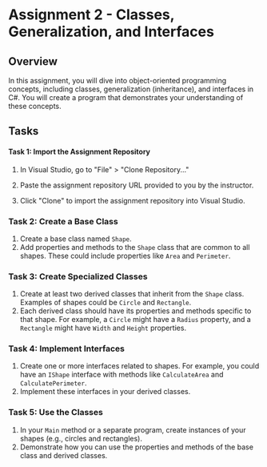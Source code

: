 # Assignment 2 - Classes, Generalization, and Interfaces

## Overview

In this assignment, you will dive into object-oriented programming concepts, including classes, generalization (inheritance), and interfaces in C#.
You will create a program that demonstrates your understanding of these concepts.

## Tasks

#### Task 1: Import the Assignment Repository

1. In Visual Studio, go to "File" > "Clone Repository..."

2. Paste the assignment repository URL provided to you by the instructor.

3. Click "Clone" to import the assignment repository into Visual Studio.
   
### Task 2: Create a Base Class

1. Create a base class named `Shape`.
2. Add properties and methods to the `Shape` class that are common to all shapes. These could include properties like `Area` and `Perimeter`.

### Task 3: Create Specialized Classes

1. Create at least two derived classes that inherit from the `Shape` class. Examples of shapes could be `Circle` and `Rectangle`.
2. Each derived class should have its properties and methods specific to that shape. For example, a `Circle` might have a `Radius` property, and a `Rectangle` might have `Width` and `Height` properties.

### Task 4: Implement Interfaces

1. Create one or more interfaces related to shapes. For example, you could have an `IShape` interface with methods like `CalculateArea` and `CalculatePerimeter`.
2. Implement these interfaces in your derived classes.

### Task 5: Use the Classes

1. In your `Main` method or a separate program, create instances of your shapes (e.g., circles and rectangles).
2. Demonstrate how you can use the properties and methods of the base class and derived classes.




